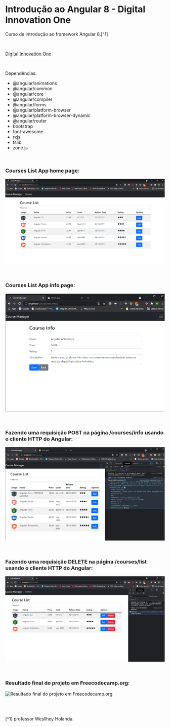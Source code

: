 # Introdução ao Angular 8 - Digital Innovation One

Curso de introdução ao framework Angular 8.[^1]

<br />

[Digital Innovation One](https://web.digitalinnovation.one/home)



<br />


Dependências:

- @angular/animations 
- @angular/common  
- @angular/core  
- @angular/compiler 
- @angular/forms 
- @angular/platform-browser 
- @angular/platform-browser-dynamic 
- @angular/router 
- bootstrap 
- font-awesome 
- rxjs
- tslib 
- zone.js 




<br />

### Courses List App home page:             
![Imagem de Courses List App home page](/src/assets/images/courses-home-page.png)



<br />

### Courses List App info page:             
![Imagem de Courses List App info page](/src/assets/images/courses-info-page.png)






<br />


### Fazendo uma requisição POST na página /courses/info usando o cliente HTTP do Angular:               
![Imagem de uma requisição POST na página /courses/info usando o cliente HTTP do Angular](/src/assets/images/making-post-requisition-course-info-page.png)




<br />


### Fazendo uma requisição DELETE na página /courses/list usando o cliente HTTP do Angular:               
![Imagem de uma requisição DELETE na página /courses/list usando o cliente HTTP do Angular](/src/assets/images/making-delete-requisition-em-course-list-page.png)




<br />


### Resultado final do projeto em Freecodecamp.org:               
![Resultado final do projeto em Freecodecamp.org](/src/assets/images/)




<br />
<br />

[^1] professor Wesllhey Holanda.






